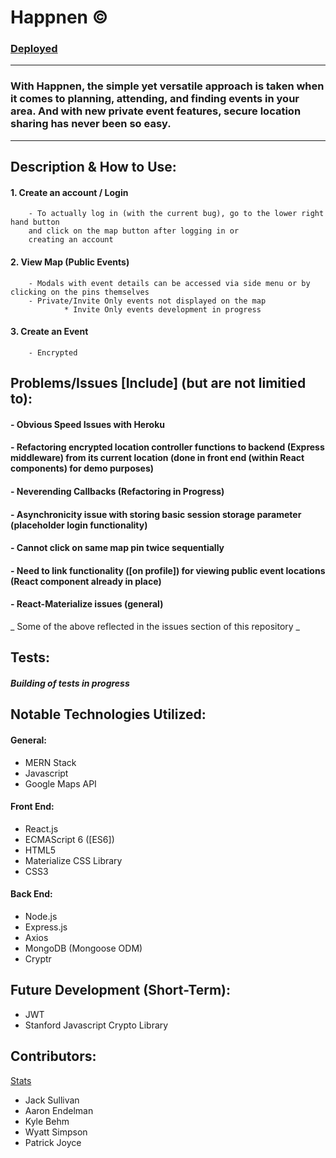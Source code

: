 # Happnen © 
### [Deployed](https://aqueous-earth-83627.herokuapp.com/mapdisplay) 

---

### With Happnen, the simple yet versatile approach is taken when it comes to planning, attending, and finding events in your area. And with  new private event features, secure location sharing has never been so easy. 

---

## Description & How to Use:


#### 1. Create an account / Login
        - To actually log in (with the current bug), go to the lower right hand button
        and click on the map button after logging in or 
        creating an account
#### 2. View Map (Public Events)
        - Modals with event details can be accessed via side menu or by clicking on the pins themselves
        - Private/Invite Only events not displayed on the map
                * Invite Only events development in progress
#### 3. Create an Event
        - Encrypted  



## Problems/Issues [Include] (but are not limitied to):

#### - Obvious Speed Issues with Heroku
#### - Refactoring encrypted location controller functions to backend (Express middleware) from its current location (done in front end (within React components) for demo purposes)
#### - Neverending Callbacks (Refactoring in Progress)
#### - Asynchronicity issue with storing basic session storage parameter (placeholder login functionality)
#### - Cannot click on same map pin twice sequentially
#### - Need to link functionality ([on profile]) for viewing public event locations (React component already in place)
#### - React-Materialize issues (general)

_ Some of the above reflected in the issues section of this repository _

## Tests:
##### _Building of tests in progress_ 

## Notable Technologies Utilized:


#### General: 
* MERN Stack
* Javascript
* Google Maps API <br/>

#### Front End: 
* React.js
* ECMAScript 6 ([ES6])
* HTML5
* Materialize CSS Library
* CSS3

#### Back End:
* Node.js
* Express.js
* Axios
* MongoDB (Mongoose ODM)
* Cryptr

## Future Development (Short-Term):
* JWT
* Stanford Javascript Crypto Library

## Contributors:
[Stats](https://github.com/thesullivantage/Happnen/graphs/contributors)
* Jack Sullivan
* Aaron Endelman
* Kyle Behm
* Wyatt Simpson
* Patrick Joyce
